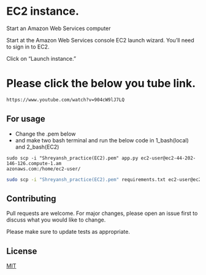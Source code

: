 # EC2 instance.
Start an Amazon Web Services computer

Start at the Amazon Web Services console EC2 launch wizard. You’ll need to sign in to EC2.

Click on “Launch instance.”

# Please click the below you tube link.


```bash
https://www.youtube.com/watch?v=904cW9lJ7LQ
```

## For usage 

* Change the .pem below
* and make two bash terminal and run the below code in 1_bash(local) and 2_bash(EC2)

```bsah
sudo scp -i "Shreyansh_practice(EC2).pem" app.py ec2-user@ec2-44-202-146-126.compute-1.am
azonaws.com:/home/ec2-user/
```
```bash
sudo scp -i "Shreyansh_practice(EC2).pem" requirements.txt ec2-user@ec2-44-202-146-126.compute-1.amazonaws.com:/home/ec2-user/
```

## Contributing

Pull requests are welcome. For major changes, please open an issue first
to discuss what you would like to change.

Please make sure to update tests as appropriate.

## License

[MIT](https://choosealicense.com/licenses/mit/)
